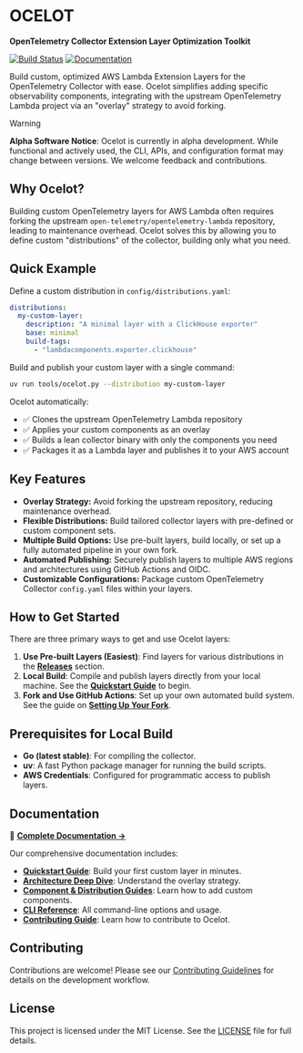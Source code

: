 # OCELOT  
**OpenTelemetry Collector Extension Layer Optimization Toolkit**

[![Build Status](https://img.shields.io/github/actions/workflow/status/dev7a/ocelot/ci.yml?branch=main)](https://github.com/dev7a/ocelot/actions/workflows/ci.yml)
[![Documentation](https://img.shields.io/badge/docs-website-blue)](https://dev7a.github.io/ocelot/)

Build custom, optimized AWS Lambda Extension Layers for the OpenTelemetry Collector with ease. Ocelot simplifies adding specific observability components, integrating with the upstream OpenTelemetry Lambda project via an "overlay" strategy to avoid forking.

> [!WARNING]
> **Alpha Software Notice**: Ocelot is currently in alpha development. While functional and actively used, the CLI, APIs, and configuration format may change between versions. We welcome feedback and contributions.

## Why Ocelot?

Building custom OpenTelemetry layers for AWS Lambda often requires forking the upstream `open-telemetry/opentelemetry-lambda` repository, leading to maintenance overhead. Ocelot solves this by allowing you to define custom "distributions" of the collector, building only what you need.

## Quick Example

Define a custom distribution in `config/distributions.yaml`:

```yaml
distributions:
  my-custom-layer:
    description: "A minimal layer with a ClickHouse exporter"
    base: minimal
    build-tags:
      - "lambdacomponents.exporter.clickhouse"
```

Build and publish your custom layer with a single command:
```bash
uv run tools/ocelot.py --distribution my-custom-layer
```

Ocelot automatically:
- ✅ Clones the upstream OpenTelemetry Lambda repository
- ✅ Applies your custom components as an overlay
- ✅ Builds a lean collector binary with only the components you need
- ✅ Packages it as a Lambda layer and publishes it to your AWS account

## Key Features

- **Overlay Strategy:** Avoid forking the upstream repository, reducing maintenance overhead.
- **Flexible Distributions:** Build tailored collector layers with pre-defined or custom component sets.
- **Multiple Build Options:** Use pre-built layers, build locally, or set up a fully automated pipeline in your own fork.
- **Automated Publishing:** Securely publish layers to multiple AWS regions and architectures using GitHub Actions and OIDC.
- **Customizable Configurations:** Package custom OpenTelemetry Collector `config.yaml` files within your layers.

## How to Get Started

There are three primary ways to get and use Ocelot layers:

1.  **Use Pre-built Layers (Easiest)**: Find layers for various distributions in the [**Releases**](https://github.com/dev7a/ocelot/releases) section.
2.  **Local Build**: Compile and publish layers directly from your local machine. See the [**Quickstart Guide**](https://dev7a.github.io/ocelot/docs/quickstart/) to begin.
3.  **Fork and Use GitHub Actions**: Set up your own automated build system. See the guide on [**Setting Up Your Fork**](https://dev7a.github.io/ocelot/docs/contributing/setup-fork/).

## Prerequisites for Local Build

- **Go (latest stable)**: For compiling the collector.
- **uv**: A fast Python package manager for running the build scripts.
- **AWS Credentials**: Configured for programmatic access to publish layers.

## Documentation

📖 **[Complete Documentation →](https://dev7a.github.io/ocelot/)**

Our comprehensive documentation includes:

- **[Quickstart Guide](https://dev7a.github.io/ocelot/docs/quickstart/)**: Build your first custom layer in minutes.
- **[Architecture Deep Dive](https://dev7a.github.io/ocelot/docs/architecture/)**: Understand the overlay strategy.
- **[Component & Distribution Guides](https://dev7a.github.io/ocelot/docs/components/)**: Learn how to add custom components.
- **[CLI Reference](https://dev7a.github.io/ocelot/docs/cli/)**: All command-line options and usage.
- **[Contributing Guide](https://dev7a.github.io/ocelot/docs/contributing/)**: Learn how to contribute to Ocelot.

## Contributing

Contributions are welcome! Please see our [Contributing Guidelines](https://dev7a.github.io/ocelot/docs/contributing/) for details on the development workflow.

## License

This project is licensed under the MIT License. See the [LICENSE](LICENSE) file for full details.
